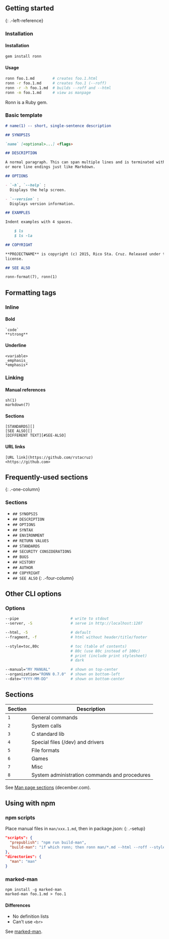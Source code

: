 ## Getting started

{: .-left-reference}

### Installation

#### Installation

```bash
gem install ronn
```

#### Usage

```bash
ronn foo.1.md        # creates foo.1.html
ronn -r foo.1.md     # creates foo.1 (--roff)
ronn -r -h foo.1.md  # builds --roff and --html
ronn -m foo.1.md     # view as manpage
```

Ronn is a Ruby gem.

### Basic template

```markdown
# name(1) -- short, single-sentence description

## SYNOPSIS

`name` [<optional>...] <flags>

## DESCRIPTION

A normal paragraph. This can span multiple lines and is terminated with two
or more line endings just like Markdown.

## OPTIONS

- `-h`, `--help` :
  Displays the help screen.

- `--version` :
  Displays version information.

## EXAMPLES

Indent examples with 4 spaces.

    $ ls
    $ ls -la

## COPYRIGHT

**PROJECTNAME** is copyright (c) 2015, Rico Sta. Cruz. Released under the MIT
license.

## SEE ALSO

ronn-format(7), ronn(1)
```

## Formatting tags

### Inline

#### Bold

```
`code`
**strong**
```

#### Underline

```
<variable>
_emphasis_
*emphasis*
```

### Linking

#### Manual references

```
sh(1)
markdown(7)
```

#### Sections

```
[STANDARDS][]
[SEE ALSO][]
[DIFFERENT TEXT][#SEE-ALSO]
```

#### URL links

```
[URL link](https://github.com/rstacruz)
<https://github.com>
```

## Frequently-used sections

{: .-one-column}

### Sections

- `## SYNOPSIS`
- `## DESCRIPTION`
- `## OPTIONS`
- `## SYNTAX`
- `## ENVIRONMENT`
- `## RETURN VALUES`
- `## STANDARDS`
- `## SECURITY CONSIDERATIONS`
- `## BUGS`
- `## HISTORY`
- `## AUTHOR`
- `## COPYRIGHT`
- `## SEE ALSO`
  {: .-four-column}

## Other CLI options

### Options

```bash
--pipe                       # write to stdout
--server, -S                 # serve in http://localhost:1207
```

```bash
--html, -5                   # default
--fragment, -f               # html without header/title/footer
```

```bash
--style=toc,80c              # toc (table of contents)
                             # 80c (use 80c instead of 100c)
                             # print (include print stylesheet)
                             # dark
```

```bash
--manual="MY MANUAL"         # shown on top-center
--organization="RONN 0.7.0"  # shown on bottom-left
--date="YYYY-MM-DD"          # shown on bottom-center
```

## Sections

| Section | Description                                   |
| ------- | --------------------------------------------- |
| `1`     | General commands                              |
| `2`     | System calls                                  |
| `3`     | C standard lib                                |
| `4`     | Special files (/dev) and drivers              |
| `5`     | File formats                                  |
| `6`     | Games                                         |
| `7`     | Misc                                          |
| `8`     | System administration commands and procedures |

See [Man page sections](https://www.december.com/unix/ref/mansec.html) (december.com).

## Using with npm

### npm scripts

Place manual files in `man/xxx.1.md`, then in package.json:
{: .-setup}

```json
"scripts": {
  "prepublish": "npm run build-man",
  "build-man": "if which ronn; then ronn man/*.md --html --roff --style=toc,80c --organization=\"@rstacruz\"; fi"
},
"directories": {
  "man": "man"
}
```

### marked-man

```
npm install -g marked-man
marked-man foo.1.md > foo.1
```

#### Differences

- No definition lists
- Can't use `<br>`

See [marked-man](https://github.com/kapouer/marked-man).

